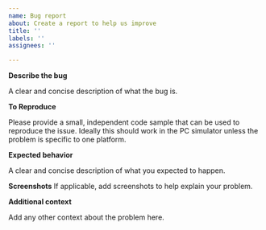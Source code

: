 ```yaml
---
name: Bug report
about: Create a report to help us improve
title: ''
labels: ''
assignees: ''

---
```


**Describe the bug**

A clear and concise description of what the bug is.

**To Reproduce**

Please provide a small, independent code sample that can be used to reproduce the issue. Ideally this should work in the PC simulator unless the problem is specific to one platform.

**Expected behavior**

A clear and concise description of what you expected to happen.

**Screenshots**
If applicable, add screenshots to help explain your problem.

**Additional context**

Add any other context about the problem here.
